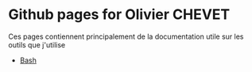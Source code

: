 # Github pages for Olivier CHEVET

Ces pages contiennent principalement de la documentation utile sur les outils que j'utilise
- [Bash](./bash)
